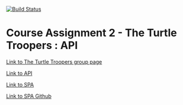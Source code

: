 [![Build Status](https://travis-ci.org/mich561d/CA2_TTT_API.svg?branch=master)](https://travis-ci.org/mich561d/CA2_TTT_API)
# Course Assignment 2 - The Turtle Troopers : API
[Link to The Turtle Troopers group page](https://jesper3005.github.io/TTTAgenda/)

[Link to API](#)

[Link to SPA](#)

[Link to SPA Github](https://github.com/mich561d/CA2_TTT_SPA)
